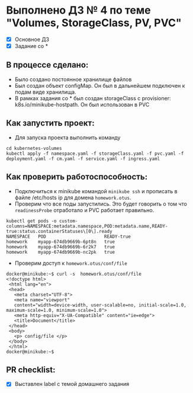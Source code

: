 # Выполнено ДЗ № 4 по теме "Volumes, StorageClass, PV, PVC"
- [x] Основное ДЗ
- [x] Задание со *

## В процессе сделано:
- Было создано постоянное хранилище файлов
- Был создан объект configMap. Он был в дальнейшем подключен к подам виде хранилища.
- В рамках задания со * был создан storageClass с provisioner: k8s.io/minikube-hostpath. Он был использован в PVC

## Как запустить проект:
- Для запуска проекта выполнить команду
```shell
cd kubernetes-volumes
kubectl apply -f namespace.yaml -f storageClass.yaml -f pvc.yaml -f deployment.yaml -f cm.yaml -f service.yaml -f ingress.yaml
```

## Как проверить работоспособность:
- Подключиться к minikube командой `minikube ssh` и прописать в файле /etc/hosts ip для домена `homework.otus`.
- Проверим что все поды запустились. Это будет говорить о том что `readinessProbe` отработало и PVC работает правильно.
```shell
kubectl get pods -o custom-columns=NAMESPACE:metadata.namespace,POD:metadata.name,READY-true:status.containerStatuses\[0\].ready
NAMESPACE   POD                      READY-true
homework    myapp-674db9669b-6pt8n   true
homework    myapp-674db9669b-6r2k7   true
homework    myapp-674db9669b-nc2pk   true
```
- Проверим доступ к `homework.otus/conf/file`

 ```shell
docker@minikube:~$ curl -s  homework.otus/conf/file
<!doctype html>
  <html lang="en">
  <head>
    <meta charset="UTF-8">
    <meta name="viewport"
    content="width=device-width, user-scalable=no, initial-scale=1.0, maximum-scale=1.0, minimum-scale=1.0">
    <meta http-equiv="X-UA-Compatible" content="ie=edge">
    <title>Document</title>
  </head>
  <body>
    <p> config/file </p>
  </body>
  </html>
docker@minikube:~$
``` 

## PR checklist:
- [x] Выставлен label с темой домашнего задания
